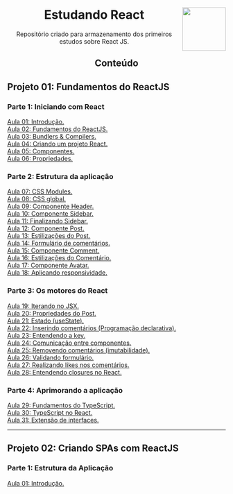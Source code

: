 <div align="center">
<a href="https://github.com/monicaquintal" target="_blank"><img align="right" height="100" src="https://cdn.jsdelivr.net/gh/devicons/devicon/icons/react/react-original.svg" /></a>
<h1>Estudando React</h1>
<p>Repositório criado para armazenamento dos primeiros estudos sobre React JS.</p>
</div>

<div align="center">
<h2>Conteúdo</h2>
</div>

<div id="conteudo" align="justify">

## Projeto 01: Fundamentos do ReactJS

### Parte 1: Iniciando com React

<a href="./aulas/2023/aula01.md">Aula 01: Introdução.</a><br>
<a href="./aulas/2023/aula02.md">Aula 02: Fundamentos do ReactJS.</a><br>
<a href="./aulas/2023/aula03.md">Aula 03: Bundlers & Compilers.</a><br>
<a href="./aulas/2023/aula04.md">Aula 04: Criando um projeto React.</a><br>
<a href="./aulas/2023/aula05.md">Aula 05: Componentes.</a><br>
<a href="./aulas/2023/aula06.md">Aula 06: Propriedades.</a><br>

### Parte 2: Estrutura da aplicação

<a href="./aulas/2023/aula07.md">Aula 07: CSS Modules.</a><br>
<a href="./aulas/2023/aula08.md">Aula 08: CSS global.</a><br>
<a href="./aulas/2023/aula09.md">Aula 09: Componente Header.</a><br>
<a href="./aulas/2023/aula10.md">Aula 10: Componente Sidebar.</a><br>
<a href="./aulas/2023/aula11.md">Aula 11: Finalizando Sidebar.</a><br>
<a href="./aulas/2023/aula12.md">Aula 12: Componente Post.</a><br>
<a href="./aulas/2023/aula13.md">Aula 13: Estilizações do Post.</a><br>
<a href="./aulas/2023/aula14.md">Aula 14: Formulário de comentários.</a><br>
<a href="./aulas/2023/aula15.md">Aula 15: Componente Comment.</a><br>
<a href="./aulas/2023/aula16.md">Aula 16: Estilizações do Comentário.</a><br>
<a href="./aulas/2023/aula17.md">Aula 17: Componente Avatar.</a><br>
<a href="./aulas/2023/aula18.md">Aula 18: Aplicando responsividade.</a><br>

### Parte 3: Os motores do React

<a href="./aulas/2023/aula19.md">Aula 19: Iterando no JSX.</a><br>
<a href="./aulas/2023/aula20.md">Aula 20: Propriedades do Post.</a><br>
<a href="./aulas/2023/aula21.md">Aula 21: Estado (useState).</a><br>
<a href="./aulas/2023/aula22.md">Aula 22: Inserindo comentários (Programação declarativa).</a><br>
<a href="./aulas/2023/aula23.md">Aula 23: Entendendo a key.</a><br>
<a href="./aulas/2023/aula24.md">Aula 24: Comunicação entre componentes.</a><br>
<a href="./aulas/2023/aula25.md">Aula 25: Removendo comentários (imutabilidade).</a><br>
<a href="./aulas/2023/aula26.md">Aula 26: Validando formulário.</a><br>
<a href="./aulas/2023/aula27.md">Aula 27: Realizando likes nos comentários.</a><br>
<a href="./aulas/2023/aula28.md">Aula 28: Entendendo closures no React.</a><br>

### Parte 4: Aprimorando a aplicação

<a href="./aulas/2023/aula29.md">Aula 29: Fundamentos do TypeScript.</a><br>
<a href="./aulas/2023/aula30.md">Aula 30: TypeScript no React.</a><br>
<a href="./aulas/2023/aula31.md">Aula 31: Extensão de interfaces.</a><br>

---

## Projeto 02: Criando SPAs com ReactJS

### Parte 1: Estrutura da Aplicação

<a href="./aulas/2023/aula32.md">Aula 01: Introdução.</a><br>
